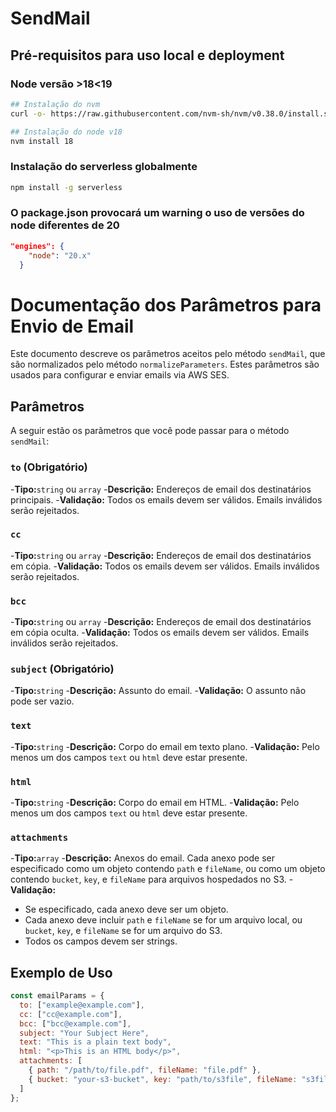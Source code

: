 # SendMail

## Pré-requisitos para uso local e deployment

### Node versão >18<19

```bash
## Instalação do nvm
curl -o- https://raw.githubusercontent.com/nvm-sh/nvm/v0.38.0/install.sh | bash

## Instalação do node v18
nvm install 18
```

### Instalação do serverless globalmente

```bash
npm install -g serverless
```

### O package.json provocará um warning o uso de versões do node diferentes de 20

```json
"engines": {
    "node": "20.x"
  }
```



# Documentação dos Parâmetros para Envio de Email

Este documento descreve os parâmetros aceitos pelo método `sendMail`, que são normalizados pelo método `normalizeParameters`. Estes parâmetros são usados para configurar e enviar emails via AWS SES.

## Parâmetros

A seguir estão os parâmetros que você pode passar para o método `sendMail`:

### `to` (Obrigatório)

-**Tipo:**`string` ou `array`
-**Descrição:** Endereços de email dos destinatários principais.
-**Validação:** Todos os emails devem ser válidos. Emails inválidos serão rejeitados.

### `cc`

-**Tipo:**`string` ou `array`
-**Descrição:** Endereços de email dos destinatários em cópia.
-**Validação:** Todos os emails devem ser válidos. Emails inválidos serão rejeitados.

### `bcc`

-**Tipo:**`string` ou `array`
-**Descrição:** Endereços de email dos destinatários em cópia oculta.
-**Validação:** Todos os emails devem ser válidos. Emails inválidos serão rejeitados.

### `subject` (Obrigatório)

-**Tipo:**`string`
-**Descrição:** Assunto do email.
-**Validação:** O assunto não pode ser vazio.

### `text`

-**Tipo:**`string`
-**Descrição:** Corpo do email em texto plano.
-**Validação:** Pelo menos um dos campos `text` ou `html` deve estar presente.

### `html`

-**Tipo:**`string`
-**Descrição:** Corpo do email em HTML.
-**Validação:** Pelo menos um dos campos `text` ou `html` deve estar presente.

### `attachments`

-**Tipo:**`array`
-**Descrição:** Anexos do email. Cada anexo pode ser especificado como um objeto contendo `path` e `fileName`, ou como um objeto contendo `bucket`, `key`, e `fileName` para arquivos hospedados no S3.
-**Validação:**

- Se especificado, cada anexo deve ser um objeto.
- Cada anexo deve incluir `path` e `fileName` se for um arquivo local, ou `bucket`, `key`, e `fileName` se for um arquivo do S3.
- Todos os campos devem ser strings.

## Exemplo de Uso

```javascript
const emailParams = {
  to: ["example@example.com"],
  cc: ["cc@example.com"],
  bcc: ["bcc@example.com"],
  subject: "Your Subject Here",
  text: "This is a plain text body",
  html: "<p>This is an HTML body</p>",
  attachments: [
    { path: "/path/to/file.pdf", fileName: "file.pdf" },
    { bucket: "your-s3-bucket", key: "path/to/s3file", fileName: "s3file.pdf" }
  ]
};
```
